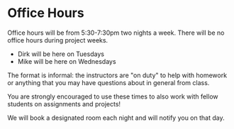 # Office Hours

Office hours will be from 5:30-7:30pm two nights a week. There will be no office hours during project weeks.

- Dirk will be here on Tuesdays
- Mike will be here on Wednesdays

The format is informal: the instructors are "on duty" to help with homework or anything that you may have questions about in general from class.

You are strongly encouraged to use these times to also work with fellow students on assignments and projects!

We will book a designated room each night and will notify you on that day. 
